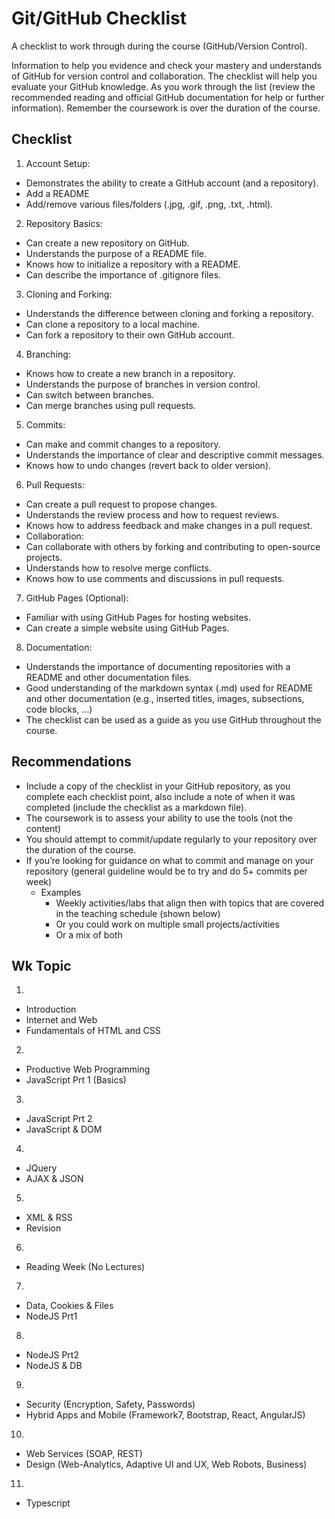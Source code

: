 # Git/GitHub Checklist

A checklist to work through during the course (GitHub/Version Control).

Information to help you evidence and check your mastery and understands of GitHub for version control and collaboration. The checklist will help you evaluate your GitHub knowledge. As you work through the list (review the recommended reading and official GitHub documentation for help or further information). Remember the coursework is over the duration of the course.

## Checklist

1. Account Setup:
- Demonstrates the ability to create a GitHub account (and a repository).
- Add a README
- Add/remove various files/folders (.jpg, .gif, .png, .txt, .html).

2. Repository Basics:
- Can create a new repository on GitHub.
- Understands the purpose of a README file.
- Knows how to initialize a repository with a README.
- Can describe the importance of .gitignore files.

3. Cloning and Forking:
- Understands the difference between cloning and forking a repository.
- Can clone a repository to a local machine.
- Can fork a repository to their own GitHub account.

4. Branching:
- Knows how to create a new branch in a repository.
- Understands the purpose of branches in version control.
- Can switch between branches.
- Can merge branches using pull requests.

5. Commits:
- Can make and commit changes to a repository.
- Understands the importance of clear and descriptive commit messages.
- Knows how to undo changes (revert back to older version).

6. Pull Requests:
- Can create a pull request to propose changes.
- Understands the review process and how to request reviews.
- Knows how to address feedback and make changes in a pull request.
- Collaboration:
- Can collaborate with others by forking and contributing to open-source projects.
- Understands how to resolve merge conflicts.
- Knows how to use comments and discussions in pull requests.

7. GitHub Pages (Optional):
- Familiar with using GitHub Pages for hosting websites.
- Can create a simple website using GitHub Pages.

8. Documentation:
- Understands the importance of documenting repositories with a README and other documentation files.
- Good understanding of the markdown syntax (.md) used for README and other documentation (e.g., inserted titles, images, subsections, code blocks, …)
- The checklist can be used as a guide as you use GitHub throughout the course.

## Recommendations

- Include a copy of the checklist in your GitHub repository, as you complete each checklist point, also include a note of when it was completed (include the checklist as a markdown file).
- The coursework is to assess your ability to use the tools (not the content)
- You should attempt to commit/update regularly to your repository over the duration of the course.
- If you’re looking for guidance on what to commit and manage on your repository (general guideline would be to try and do 5+ commits per week)
	- Examples
		- Weekly activities/labs that align then with topics that are covered in the teaching schedule (shown below)
		- Or you could work on multiple small projects/activities
		- Or a mix of both

## Wk Topic

1. 
- Introduction
- Internet and Web
- Fundamentals of HTML and CSS

2. 
- Productive Web Programming
- JavaScript Prt 1 (Basics)

3.
- JavaScript Prt 2 
- JavaScript & DOM

4.
- JQuery
- AJAX & JSON

5.
- XML & RSS
- Revision

6.
- Reading Week (No Lectures)

7. 
- Data, Cookies & Files
- NodeJS Prt1

8.
- NodeJS Prt2
- NodeJS & DB

9. 
- Security (Encryption, Safety, Passwords)
- Hybrid Apps and Mobile (Framework7, Bootstrap, React, AngularJS)

10.
- Web Services (SOAP, REST)
- Design (Web-Analytics, Adaptive UI and UX, Web Robots, Business)

11. 
- Typescript